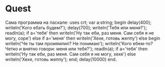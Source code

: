 # Quest

Сама программа на паскале:
uses crt;
var a:string;
begin
delay(400);
writeln('Кого ебать будем?');
delay(700);
writeln('Тебя или меня?');
readln(a);
if a='тебя' 
  then writeln('Ну так еби, раз меня. Сам себя я не могу, соре')
    else if a='меня' then writeln('Хехе, готовь жеппу')
      else 
      begin 
      writeln('Че ты там промямлил? Не понимаю');
      writeln('Кого ебем-то? Четко и внятно говори: меня или тебя?');
      readln(a);
        if a='тебя' then writeln('Ну так еби, раз меня. Сам себя я не могу, хехе')
        else writeln('Хехе, готовь жеппу');
        end;
      delay(10000)
end.
